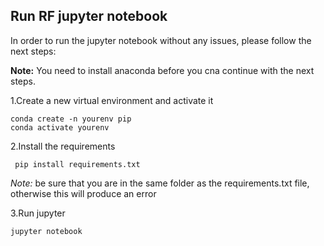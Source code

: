 ## Run RF jupyter notebook

In order to run the jupyter notebook without any issues, please follow the next steps:

**Note:** You need to install anaconda before you cna continue with the next steps.

1.Create a new virtual environment and activate it
``` 
conda create -n yourenv pip
conda activate yourenv
```

2.Install the requirements 

``` pip install requirements.txt```

_Note:_ be sure that you are in the same folder as the requirements.txt file, otherwise this will produce an error

3.Run jupyter

``` jupyter notebook ```
